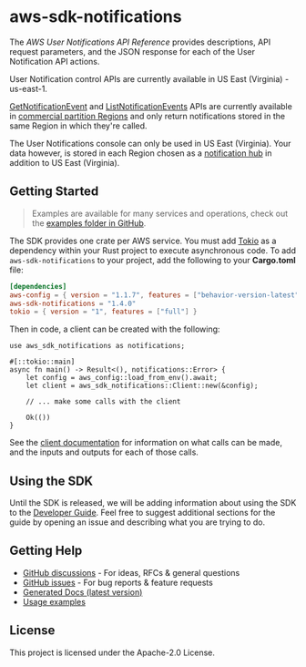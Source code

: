 # aws-sdk-notifications

The _AWS User Notifications API Reference_ provides descriptions, API request parameters, and the JSON response for each of the User Notification API actions.

User Notification control APIs are currently available in US East (Virginia) - us-east-1.

[GetNotificationEvent](https://docs.aws.amazon.com/notifications/latest/APIReference/API_GetNotificationEvent.html) and [ListNotificationEvents](https://docs.aws.amazon.com/notifications/latest/APIReference/API_ListNotificationEvents.html) APIs are currently available in [commercial partition Regions](https://docs.aws.amazon.com/notifications/latest/userguide/supported-regions.html) and only return notifications stored in the same Region in which they're called.

The User Notifications console can only be used in US East (Virginia). Your data however, is stored in each Region chosen as a [notification hub](https://docs.aws.amazon.com/notifications/latest/userguide/notification-hubs.html>) in addition to US East (Virginia).

## Getting Started

> Examples are available for many services and operations, check out the
> [examples folder in GitHub](https://github.com/awslabs/aws-sdk-rust/tree/main/examples).

The SDK provides one crate per AWS service. You must add [Tokio](https://crates.io/crates/tokio)
as a dependency within your Rust project to execute asynchronous code. To add `aws-sdk-notifications` to
your project, add the following to your **Cargo.toml** file:

```toml
[dependencies]
aws-config = { version = "1.1.7", features = ["behavior-version-latest"] }
aws-sdk-notifications = "1.4.0"
tokio = { version = "1", features = ["full"] }
```

Then in code, a client can be created with the following:

```rust,no_run
use aws_sdk_notifications as notifications;

#[::tokio::main]
async fn main() -> Result<(), notifications::Error> {
    let config = aws_config::load_from_env().await;
    let client = aws_sdk_notifications::Client::new(&config);

    // ... make some calls with the client

    Ok(())
}
```

See the [client documentation](https://docs.rs/aws-sdk-notifications/latest/aws_sdk_notifications/client/struct.Client.html)
for information on what calls can be made, and the inputs and outputs for each of those calls.

## Using the SDK

Until the SDK is released, we will be adding information about using the SDK to the
[Developer Guide](https://docs.aws.amazon.com/sdk-for-rust/latest/dg/welcome.html). Feel free to suggest
additional sections for the guide by opening an issue and describing what you are trying to do.

## Getting Help

* [GitHub discussions](https://github.com/awslabs/aws-sdk-rust/discussions) - For ideas, RFCs & general questions
* [GitHub issues](https://github.com/awslabs/aws-sdk-rust/issues/new/choose) - For bug reports & feature requests
* [Generated Docs (latest version)](https://awslabs.github.io/aws-sdk-rust/)
* [Usage examples](https://github.com/awslabs/aws-sdk-rust/tree/main/examples)

## License

This project is licensed under the Apache-2.0 License.

